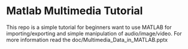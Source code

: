 # Matlab Multimedia Tutorial
This repo is a simple tutorial for beginners want to use MATLAB for importing/exporting and simple manipulation of audio/image/video.
For more information read the doc/Multimedia_Data_in_MATLAB.pptx

